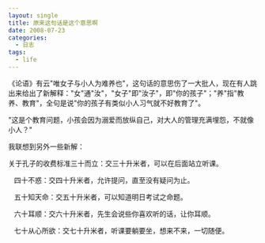 ```yaml
---
layout: single
title: 原来这句话是这个意思啊
date: 2008-07-23
categories:
  - 日志
tags:
  - life
---
```


《论语》有云\"唯女子与小人为难养也\"，这句话的意思伤了一大批人，现在有人跳出来给出了新解释：\"女\"通\"汝\"，\"女子\"即\"汝子\"，即\"你的孩子\"；\"养\"指\"教养、教育\"，全句是说\"你的孩子有类似小人习气就不好教育了\"。

\"这是个教育问题，小孩会因为溺爱而放纵自己，对大人的管理充满埋怨，不就像小人？\"

我联想到另外一些新解：

关于孔子的收费标准三十而立：交三十升米者，可以在后面站立听课。

&nbsp;&nbsp;&nbsp;四十不惑：交四十升米者，允许提问，直至没有疑问为止。

&nbsp;&nbsp;&nbsp;五十知天命：交五十升米者，可以知道明日考试之命题。

&nbsp;&nbsp;&nbsp;六十耳顺：交六十升米者，先生会说些你喜欢听的话，让你耳顺。

&nbsp;&nbsp;&nbsp;七十从心所欲：交七十升米者，听课要躺要坐，想来不来，一切随便。&nbsp;&nbsp;
